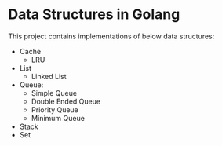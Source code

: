 # Data Structures in Golang

This project contains implementations of below data structures:
 
- Cache
    - LRU
- List
    - Linked List
- Queue:
    - Simple Queue
    - Double Ended Queue
    - Priority Queue
    - Minimum Queue
- Stack
- Set
